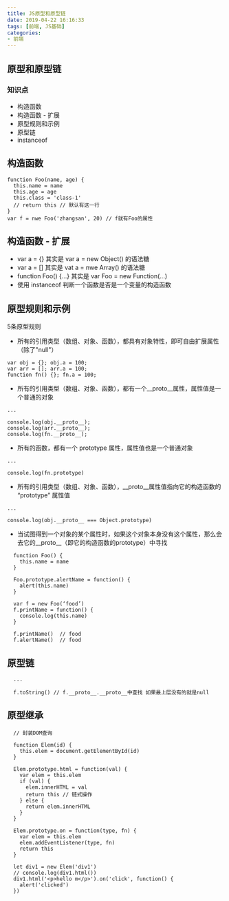 ```yaml
---
title: JS原型和原型链
date: 2019-04-22 16:16:33
tags: [前端, JS基础]
categories:
- 前端
---
```


## 原型和原型链

### 知识点

- 构造函数
- 构造函数 - 扩展
- 原型规则和示例
- 原型链
- instanceof

<!-- more -->

## 构造函数

```
function Foo(name, age) {
  this.name = name
  this.age = age
  this.class = 'class-1'
  // return this // 默认有这一行
}
var f = nwe Foo('zhangsan', 20) // f就有Foo的属性
```

## 构造函数 - 扩展

- var a = {} 其实是 var a = new Object() 的语法糖
- var a = [] 其实是 vat a = nwe Array() 的语法糖
- function Foo() {...} 其实是 var Foo = new Function(...)
- 使用 instanceof 判断一个函数是否是一个变量的构造函数

## 原型规则和示例

5条原型规则

- 所有的引用类型（数组、对象、函数），都具有对象特性，即可自由扩展属性（除了"null"）

```
var obj = {}; obj.a = 100;
var arr = []; arr.a = 100;
function fn() {}; fn.a = 100;
```

- 所有的引用类型（数组、对象、函数），都有一个__proto__属性，属性值是一个普通的对象

```
...

console.log(obj.__proto__);
console.log(arr.__proto__);
console.log(fn.__proto__);
```

- 所有的函数，都有一个 prototype 属性，属性值也是一个普通对象

```
...

console.log(fn.prototype)
```

- 所有的引用类型（数组、对象、函数），__proto__属性值指向它的构造函数的 “prototype” 属性值

```
...

console.log(obj.__proto__ === Object.prototype) 
```

- 当试图得到一个对象的某个属性时，如果这个对象本身没有这个属性，那么会去它的__proto__（即它的构造函数的prototype）中寻找

```
  function Foo() {
    this.name = name
  }

  Foo.prototype.alertName = function() {
    alert(this.name)
  }

  var f = new Foo(‘food’)
  f.printName = function() {
    console.log(this.name)
  }

  f.printName()  // food
  f.alertName()  // food
```

## 原型链

```
  ...

  f.toString() // f.__proto__.__proto__中查找 如果最上层没有的就是null
```

## 原型继承

```
  // 封装DOM查询

  function Elem(id) {
    this.elem = document.getElementById(id)
  }

  Elem.prototype.html = function(val) {
    var elem = this.elem
    if (val) {
      elem.innerHTML = val
      return this // 链式操作
    } else {
      return elem.innerHTML
    }
  } 

  Elem.prototype.on = function(type, fn) {
    var elem = this.elem
    elem.addEventListener(type, fn)
    return this
  }

  let div1 = new Elem('div1')
  // console.log(div1.html())
  div1.html('<p>hello m</p>').on('click', function() {
    alert('clicked')
  })
```
